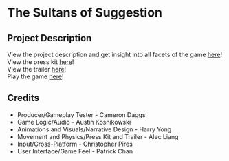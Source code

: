 # The Sultans of Suggestion

## Project Description
View the project description and get insight into all facets of the game [here](https://github.com/alecl303/TheSultansOfSuggestion/blob/380f1e5857f93dde6629df11f5cf88f70d4b5805/project-description.md)!  
View the press kit [here](https://github.com/alecl303/TheSultansOfSuggestion/blob/380f1e5857f93dde6629df11f5cf88f70d4b5805/Presskit.md)!  
View the trailer [here](https://www.youtube.com/watch?v=vQLqbzaNdg0)!  
Play the game [here](https://cmpires.itch.io/the-sultans-of-suggestion)!

## Credits
* Producer/Gameplay Tester - Cameron Daggs
* Game Logic/Audio - Austin Kosnikowski
* Animations and Visuals/Narrative Design - Harry Yong
* Movement and Physics/Press Kit and Trailer - Alec Liang
* Input/Cross-Platform - Christopher Pires
* User Interface/Game Feel - Patrick Chan
